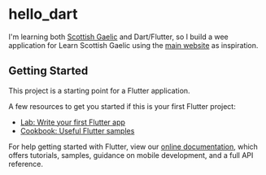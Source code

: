 # hello_dart

I'm learning both [Scottish Gaelic](https://en.wikipedia.org/wiki/Scottish_Gaelic) and Dart/Flutter, so I build a wee application for Learn Scottish Gaelic using the [main website](https://www.learngaelic.net/) as inspiration.

## Getting Started

This project is a starting point for a Flutter application.

A few resources to get you started if this is your first Flutter project:

- [Lab: Write your first Flutter app](https://flutter.io/docs/get-started/codelab)
- [Cookbook: Useful Flutter samples](https://flutter.io/docs/cookbook)

For help getting started with Flutter, view our 
[online documentation](https://flutter.io/docs), which offers tutorials, 
samples, guidance on mobile development, and a full API reference.
